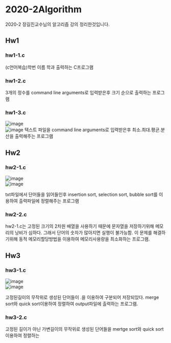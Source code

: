 # 2020-2Algorithm  
2020-2 장길진교수님의 알고리즘 강의 정리한것입니다.  

## Hw1  

### hw1-1.c  
(c언어복습)학번 이름 학과 출력하는 C프로그램

### hw1-2.c  
3개의 정수를 command line arguments로 입력받은후 크기 순으로 출력하는 프로그램  

### hw1-3.c  
![image](https://user-images.githubusercontent.com/64358334/102443108-506d0d80-4069-11eb-84c7-99ca91b91622.png)  
![image](https://user-images.githubusercontent.com/64358334/102443136-611d8380-4069-11eb-99e7-da1a5024af65.png)
텍스트 파일을 command line arguments로 입력받은후 최소.최대.평균.분산을 출력해주는 프로그램  

## Hw2  

### hw2-1.c  
![image](https://user-images.githubusercontent.com/64358334/102443324-c5d8de00-4069-11eb-9cc8-d3e2234a2a84.png)  
![image](https://user-images.githubusercontent.com/64358334/102443335-cf624600-4069-11eb-9098-d5aa77bb5eb5.png)

txt파일에서 단어들을 읽어들인후 insertion sort, selection sort, bubble sort를 이용하여 출력파일에 정렬해주는 프로그램  

### hw2-2.c  
hw2-1.c는 고정된 크기의 2차원 배열을 사용하기 때문에 문자열을 저장하기위해 메모리의 낭비가 심하다. 그래서 단어의 숫자가 많아지면 실행이 불가능함. 이 문제를 해결하기위해 동적 메모리할당방법을 이용하여 메모리사용량을 최소화하는 프로그램.  


## Hw3  

### hw3-1.c  
![image](https://user-images.githubusercontent.com/64358334/102443490-37189100-406a-11eb-8d09-00f532efde5e.png)  
![image](https://user-images.githubusercontent.com/64358334/102443506-413a8f80-406a-11eb-9b95-3a0cc6877e1c.png)  

고정된길이의 무작위로 생성된 단어들이 .을 이용하여 구분되어 저장되있다. merge sort와 quick sort이용하여 정렬하여 output파일에 출력하는 프로그램.

### hw3-2.c  
고정된 길이가 아닌 가변길이의 무작위로 생성된 단어들을 mertge sort와 quick sort이용하여 정렬하는 


